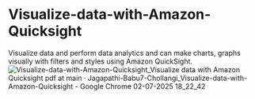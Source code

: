 # Visualize-data-with-Amazon-Quicksight
Visualize data and perform data analytics and can make charts, graphs visually with filters and styles using Amazon QuickSight.
![Visualize-data-with-Amazon-Quicksight_Visualize data with Amazon Quicksight pdf at main · Jagapathi-Babu7-Chollangi_Visualize-data-with-Amazon-Quicksight - Google Chrome 02-07-2025 18_22_42](https://github.com/user-attachments/assets/6bb34cb3-dcf9-4563-92c2-85f1fe4f1e80)
